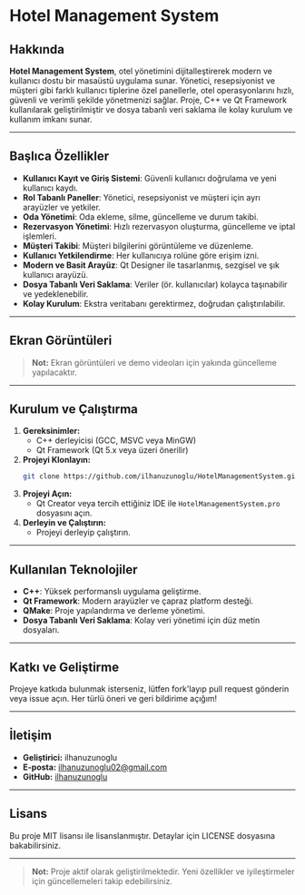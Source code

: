 # Hotel Management System

## Hakkında

**Hotel Management System**, otel yönetimini dijitalleştirerek modern ve kullanıcı dostu bir masaüstü uygulama sunar. Yönetici, resepsiyonist ve müşteri gibi farklı kullanıcı tiplerine özel panellerle, otel operasyonlarını hızlı, güvenli ve verimli şekilde yönetmenizi sağlar. Proje, C++ ve Qt Framework kullanılarak geliştirilmiştir ve dosya tabanlı veri saklama ile kolay kurulum ve kullanım imkanı sunar.

---

## Başlıca Özellikler

- **Kullanıcı Kayıt ve Giriş Sistemi**: Güvenli kullanıcı doğrulama ve yeni kullanıcı kaydı.
- **Rol Tabanlı Paneller**: Yönetici, resepsiyonist ve müşteri için ayrı arayüzler ve yetkiler.
- **Oda Yönetimi**: Oda ekleme, silme, güncelleme ve durum takibi.
- **Rezervasyon Yönetimi**: Hızlı rezervasyon oluşturma, güncelleme ve iptal işlemleri.
- **Müşteri Takibi**: Müşteri bilgilerini görüntüleme ve düzenleme.
- **Kullanıcı Yetkilendirme**: Her kullanıcıya rolüne göre erişim izni.
- **Modern ve Basit Arayüz**: Qt Designer ile tasarlanmış, sezgisel ve şık kullanıcı arayüzü.
- **Dosya Tabanlı Veri Saklama**: Veriler (ör. kullanıcılar) kolayca taşınabilir ve yedeklenebilir.
- **Kolay Kurulum**: Ekstra veritabanı gerektirmez, doğrudan çalıştırılabilir.

---

## Ekran Görüntüleri

> **Not:** Ekran görüntüleri ve demo videoları için yakında güncelleme yapılacaktır.

---

## Kurulum ve Çalıştırma

1. **Gereksinimler:**
   - C++ derleyicisi (GCC, MSVC veya MinGW)
   - Qt Framework (Qt 5.x veya üzeri önerilir)
2. **Projeyi Klonlayın:**
   ```sh
   git clone https://github.com/ilhanuzunoglu/HotelManagementSystem.git
   ```
3. **Projeyi Açın:**
   - Qt Creator veya tercih ettiğiniz IDE ile `HotelManagementSystem.pro` dosyasını açın.
4. **Derleyin ve Çalıştırın:**
   - Projeyi derleyip çalıştırın.

---

## Kullanılan Teknolojiler

- **C++**: Yüksek performanslı uygulama geliştirme.
- **Qt Framework**: Modern arayüzler ve çapraz platform desteği.
- **QMake**: Proje yapılandırma ve derleme yönetimi.
- **Dosya Tabanlı Veri Saklama**: Kolay veri yönetimi için düz metin dosyaları.

---

## Katkı ve Geliştirme

Projeye katkıda bulunmak isterseniz, lütfen fork'layıp pull request gönderin veya issue açın. Her türlü öneri ve geri bildirime açığım!

---

## İletişim

- **Geliştirici:** ilhanuzunoglu
- **E-posta:** ilhanuzunoglu02@gmail.com
- **GitHub:** [ilhanuzunoglu](https://github.com/ilhanuzunoglu)

---

## Lisans

Bu proje MIT lisansı ile lisanslanmıştır. Detaylar için LICENSE dosyasına bakabilirsiniz.

---

> **Not:** Proje aktif olarak geliştirilmektedir. Yeni özellikler ve iyileştirmeler için güncellemeleri takip edebilirsiniz. 